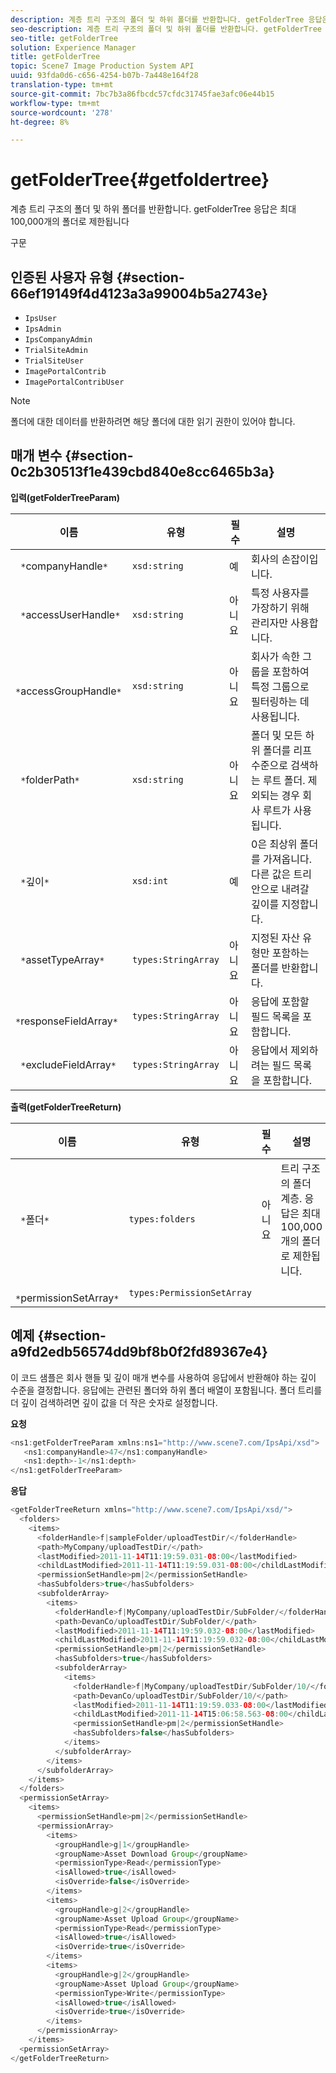 ```yaml
---
description: 계층 트리 구조의 폴더 및 하위 폴더를 반환합니다. getFolderTree 응답은 최대 100,000개의 폴더로 제한됩니다
seo-description: 계층 트리 구조의 폴더 및 하위 폴더를 반환합니다. getFolderTree 응답은 최대 100,000개의 폴더로 제한됩니다
seo-title: getFolderTree
solution: Experience Manager
title: getFolderTree
topic: Scene7 Image Production System API
uuid: 93fda0d6-c656-4254-b07b-7a448e164f28
translation-type: tm+mt
source-git-commit: 7bc7b3a86fbcdc57cfdc31745fae3afc06e44b15
workflow-type: tm+mt
source-wordcount: '278'
ht-degree: 8%

---
```



# getFolderTree{#getfoldertree}

계층 트리 구조의 폴더 및 하위 폴더를 반환합니다. getFolderTree 응답은 최대 100,000개의 폴더로 제한됩니다

구문

## 인증된 사용자 유형 {#section-66ef19149f4d4123a3a99004b5a2743e}

* `IpsUser`
* `IpsAdmin`
* `IpsCompanyAdmin`
* `TrialSiteAdmin`
* `TrialSiteUser`
* `ImagePortalContrib`
* `ImagePortalContribUser`

>[!NOTE]
>
>폴더에 대한 데이터를 반환하려면 해당 폴더에 대한 읽기 권한이 있어야 합니다.

## 매개 변수 {#section-0c2b30513f1e439cbd840e8cc6465b3a}

**입력(getFolderTreeParam)**

| 이름 | 유형 | 필수 | 설명 |
|---|---|---|---|
| ` *`companyHandle`*` | `xsd:string` | 예 | 회사의 손잡이입니다. |
| ` *`accessUserHandle`*` | `xsd:string` | 아니요 | 특정 사용자를 가장하기 위해 관리자만 사용합니다. |
| ` *`accessGroupHandle`*` | `xsd:string` | 아니요 | 회사가 속한 그룹을 포함하여 특정 그룹으로 필터링하는 데 사용됩니다. |
| ` *`folderPath`*` | `xsd:string` | 아니요 | 폴더 및 모든 하위 폴더를 리프 수준으로 검색하는 루트 폴더. 제외되는 경우 회사 루트가 사용됩니다. |
| ` *`깊이`*` | `xsd:int` | 예 | 0은 최상위 폴더를 가져옵니다. 다른 값은 트리 안으로 내려갈 깊이를 지정합니다. |
| ` *`assetTypeArray`*` | `types:StringArray` | 아니요 | 지정된 자산 유형만 포함하는 폴더를 반환합니다. |
| ` *`responseFieldArray`*` | `types:StringArray` | 아니요 | 응답에 포함할 필드 목록을 포함합니다. |
| ` *`excludeFieldArray`*` | `types:StringArray` | 아니요 | 응답에서 제외하려는 필드 목록을 포함합니다. |

**출력(getFolderTreeReturn)**

| 이름 | 유형 | 필수 | 설명 |
|---|---|---|---|
| ` *`폴더`*` | `types:folders` | 아니요 | 트리 구조의 폴더 계층. 응답은 최대 100,000개의 폴더로 제한됩니다. |
| ` *`permissionSetArray`*` | `types:PermissionSetArray` |  |  |

## 예제 {#section-a9fd2edb56574dd9bf8b0f2fd89367e4}

이 코드 샘플은 회사 핸들 및 깊이 매개 변수를 사용하여 응답에서 반환해야 하는 깊이 수준을 결정합니다. 응답에는 관련된 폴더와 하위 폴더 배열이 포함됩니다. 폴더 트리를 더 깊이 검색하려면 깊이 값을 더 작은 숫자로 설정합니다.

**요청**

```java
<ns1:getFolderTreeParam xmlns:ns1="http://www.scene7.com/IpsApi/xsd">
   <ns1:companyHandle>47</ns1:companyHandle>
   <ns1:depth>-1</ns1:depth>
</ns1:getFolderTreeParam>
```

**응답**

```java
<getFolderTreeReturn xmlns="http://www.scene7.com/IpsApi/xsd/">
  <folders>
    <items>
      <folderHandle>f|sampleFolder/uploadTestDir/</folderHandle>
      <path>MyCompany/uploadTestDir/</path>
      <lastModified>2011-11-14T11:19:59.031-08:00</lastModified>
      <childLastModified>2011-11-14T11:19:59.031-08:00</childLastModified>
      <permissionSetHandle>pm|2</permissionSetHandle>
      <hasSubfolders>true</hasSubfolders>
      <subfolderArray>
        <items>
          <folderHandle>f|MyCompany/uploadTestDir/SubFolder/</folderHandle>
          <path>DevanCo/uploadTestDir/SubFolder/</path>
          <lastModified>2011-11-14T11:19:59.032-08:00</lastModified>
          <childLastModified>2011-11-14T11:19:59.032-08:00</childLastModified>
          <permissionSetHandle>pm|2</permissionSetHandle>
          <hasSubfolders>true</hasSubfolders>
          <subfolderArray>
            <items>
              <folderHandle>f|MyCompany/uploadTestDir/SubFolder/10/</folderHandle>
              <path>DevanCo/uploadTestDir/SubFolder/10/</path>
              <lastModified>2011-11-14T11:19:59.033-08:00</lastModified>
              <childLastModified>2011-11-14T15:06:58.563-08:00</childLastModified>
              <permissionSetHandle>pm|2</permissionSetHandle>
              <hasSubfolders>false</hasSubfolders>
            </items>
          </subfolderArray>
        </items>
      </subfolderArray>
    </items>
  </folders>
  <permissionSetArray>
    <items>
      <permissionSetHandle>pm|2</permissionSetHandle>
      <permissionArray>
        <items>
          <groupHandle>g|1</groupHandle>
          <groupName>Asset Download Group</groupName>
          <permissionType>Read</permissionType>
          <isAllowed>true</isAllowed>
          <isOverride>false</isOverride>
        </items>
        <items>
          <groupHandle>g|2</groupHandle>
          <groupName>Asset Upload Group</groupName>
          <permissionType>Read</permissionType>
          <isAllowed>true</isAllowed>
          <isOverride>true</isOverride>
        </items>
        <items>
          <groupHandle>g|2</groupHandle>
          <groupName>Asset Upload Group</groupName>
          <permissionType>Write</permissionType>
          <isAllowed>true</isAllowed>
          <isOverride>true</isOverride>
        </items>
      </permissionArray>
    </items>
  <permissionSetArray>
</getFolderTreeReturn>
```


